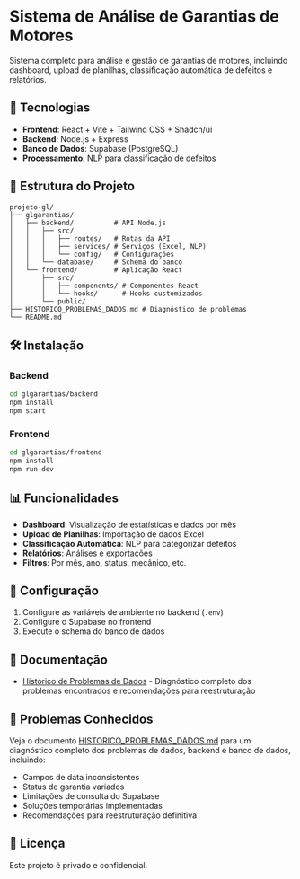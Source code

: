 # Sistema de Análise de Garantias de Motores

Sistema completo para análise e gestão de garantias de motores, incluindo dashboard, upload de planilhas, classificação automática de defeitos e relatórios.

## 🚀 Tecnologias

- **Frontend**: React + Vite + Tailwind CSS + Shadcn/ui
- **Backend**: Node.js + Express
- **Banco de Dados**: Supabase (PostgreSQL)
- **Processamento**: NLP para classificação de defeitos

## 📁 Estrutura do Projeto

```
projeto-gl/
├── glgarantias/
│   ├── backend/          # API Node.js
│   │   ├── src/
│   │   │   ├── routes/   # Rotas da API
│   │   │   ├── services/ # Serviços (Excel, NLP)
│   │   │   └── config/   # Configurações
│   │   └── database/     # Schema do banco
│   └── frontend/         # Aplicação React
│       ├── src/
│       │   ├── components/ # Componentes React
│       │   └── hooks/      # Hooks customizados
│       └── public/
├── HISTORICO_PROBLEMAS_DADOS.md # Diagnóstico de problemas
└── README.md
```

## 🛠️ Instalação

### Backend
```bash
cd glgarantias/backend
npm install
npm start
```

### Frontend
```bash
cd glgarantias/frontend
npm install
npm run dev
```

## 📊 Funcionalidades

- **Dashboard**: Visualização de estatísticas e dados por mês
- **Upload de Planilhas**: Importação de dados Excel
- **Classificação Automática**: NLP para categorizar defeitos
- **Relatórios**: Análises e exportações
- **Filtros**: Por mês, ano, status, mecânico, etc.

## 🔧 Configuração

1. Configure as variáveis de ambiente no backend (`.env`)
2. Configure o Supabase no frontend
3. Execute o schema do banco de dados

## 📝 Documentação

- [Histórico de Problemas de Dados](HISTORICO_PROBLEMAS_DADOS.md) - Diagnóstico completo dos problemas encontrados e recomendações para reestruturação

## 🚨 Problemas Conhecidos

Veja o documento [HISTORICO_PROBLEMAS_DADOS.md](HISTORICO_PROBLEMAS_DADOS.md) para um diagnóstico completo dos problemas de dados, backend e banco de dados, incluindo:

- Campos de data inconsistentes
- Status de garantia variados
- Limitações de consulta do Supabase
- Soluções temporárias implementadas
- Recomendações para reestruturação definitiva

## 📄 Licença

Este projeto é privado e confidencial. 